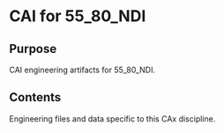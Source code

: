 # CAI for 55_80_NDI

## Purpose
CAI engineering artifacts for 55_80_NDI.

## Contents
Engineering files and data specific to this CAx discipline.
